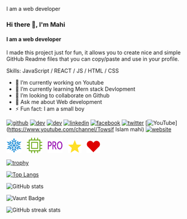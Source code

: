 I am a web developer
### Hi there 👋, I'm Mahi
#### I am a web developer


I made this project just for fun, it allows you to create nice and simple GitHub Readme files that you can copy/paste and use in your profile.

Skills: JavaScript / REACT / JS / HTML / CSS

- 🔭 I’m currently working on Youtube 
- 🌱 I’m currently learning Mern stack Devlopment 
- 👯 I’m looking to collaborate on Github 
- 💬 Ask me about Web development 
- ⚡ Fun fact: I am a small boy 


[<img src='https://cdn.jsdelivr.net/npm/simple-icons@3.0.1/icons/github.svg' alt='github' height='40'>](https://github.com/TowsifIslamMahi)  [<img src='https://cdn.jsdelivr.net/npm/simple-icons@3.0.1/icons/dev-dot-to.svg' alt='dev' height='40'>](https://dev.to/mahi)  [<img src='https://cdn.jsdelivr.net/npm/simple-icons@3.0.1/icons/hashnode.svg' alt='dev' height='40'>](mahi)  [<img src='https://cdn.jsdelivr.net/npm/simple-icons@3.0.1/icons/linkedin.svg' alt='linkedin' height='40'>](https://www.linkedin.com/in/mahi/)  [<img src='https://cdn.jsdelivr.net/npm/simple-icons@3.0.1/icons/facebook.svg' alt='facebook' height='40'>](https://www.facebook.com/mahi)  [<img src='https://cdn.jsdelivr.net/npm/simple-icons@3.0.1/icons/twitter.svg' alt='twitter' height='40'>](https://twitter.com/mahi)  [<img src='https://cdn.jsdelivr.net/npm/simple-icons@3.0.1/icons/youtube.svg' alt='YouTube' height='40'>](https://www.youtube.com/channel/Towsif Islam mahi)  [<img src='https://cdn.jsdelivr.net/npm/simple-icons@3.0.1/icons/icloud.svg' alt='website' height='40'>](https://towsifislammahi.netlify.app/)  

<a href='https://archiveprogram.github.com/'><img src='https://raw.githubusercontent.com/acervenky/animated-github-badges/master/assets/acbadge.gif' width='40' height='40'></a> <a href='https://docs.github.com/en/developers'><img src='https://raw.githubusercontent.com/acervenky/animated-github-badges/master/assets/devbadge.gif' width='40' height='40'></a> <a href='https://github.com/pricing'><img src='https://raw.githubusercontent.com/acervenky/animated-github-badges/master/assets/pro.gif' width='40' height='40'></a> <a href='https://stars.github.com/'><img src='https://raw.githubusercontent.com/acervenky/animated-github-badges/master/assets/starbadge.gif' width='35' height='35'></a> <a href='https://docs.github.com/en/github/supporting-the-open-source-community-with-github-sponsors'><img src='https://raw.githubusercontent.com/acervenky/animated-github-badges/master/assets/sponsorbadge.gif' width='35' height='35'></a> 

[![trophy](https://github-profile-trophy.vercel.app/?username=TowsifIslamMahi)](https://github.com/ryo-ma/github-profile-trophy)

[![Top Langs](https://github-readme-stats.vercel.app/api/top-langs/?username=TowsifIslamMahi)](https://github.com/anuraghazra/github-readme-stats)

![GitHub stats](https://github-readme-stats.vercel.app/api?username=TowsifIslamMahi&show_icons=true&count_private=true)  

![Vaunt Badge](https://api.vaunt.dev/v1/github/entities/TowsifIslamMahi/contributions?format=svg&private=true)  

![GitHub streak stats](https://streak-stats.demolab.com/?user=TowsifIslamMahi)  

